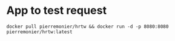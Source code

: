 # App to test request 

`docker pull pierremonier/hrtw && docker run -d -p 8080:8080 pierremonier/hrtw:latest`
